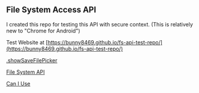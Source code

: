 ## File System Access API
I created this repo for testing this API with secure context. (This is relatively new to "Chrome for Android")

Test Website at [https://bunny8469.github.io/fs-api-test-repo/](https://bunny8469.github.io/fs-api-test-repo/)

[.showSaveFilePicker](https://developer.mozilla.org/en-US/docs/Web/API/Window/showSaveFilePicker)

[File System API](https://developer.mozilla.org/en-US/docs/Web/API/File_System_API)

[Can I Use](https://caniuse.com/?search=showsavefilepicker)
